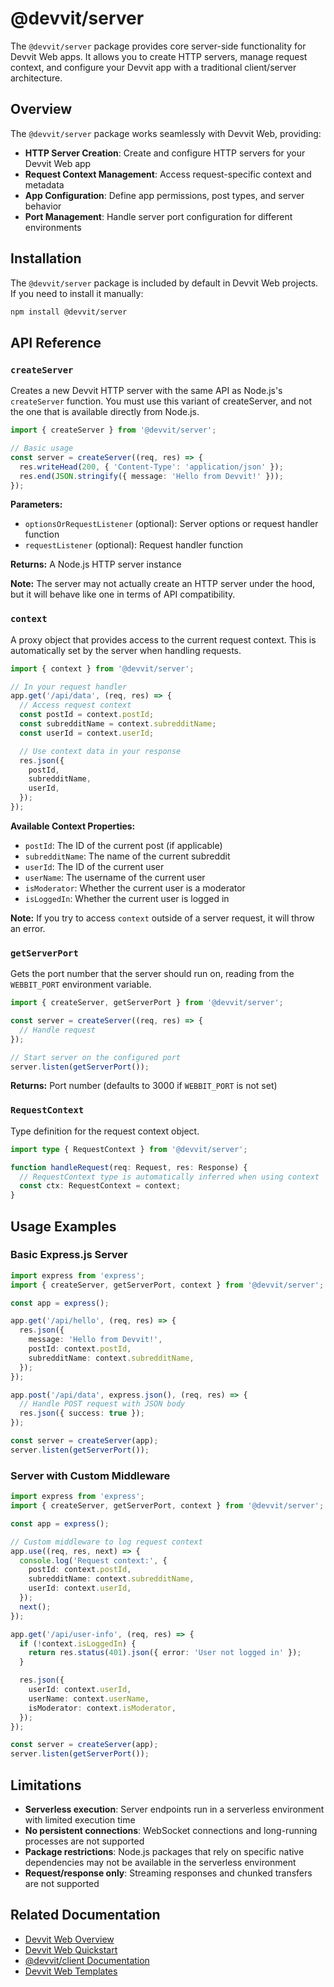 # @devvit/server

The `@devvit/server` package provides core server-side functionality for Devvit Web apps. It allows you to create HTTP servers, manage request context, and configure your Devvit app with a traditional client/server architecture.

## Overview

The `@devvit/server` package works seamlessly with Devvit Web, providing:

- **HTTP Server Creation**: Create and configure HTTP servers for your Devvit Web app
- **Request Context Management**: Access request-specific context and metadata
- **App Configuration**: Define app permissions, post types, and server behavior
- **Port Management**: Handle server port configuration for different environments

## Installation

The `@devvit/server` package is included by default in Devvit Web projects. If you need to install it manually:

```bash
npm install @devvit/server
```

## API Reference

### `createServer`

Creates a new Devvit HTTP server with the same API as Node.js's `createServer` function. You must use this variant of createServer, and not the one that is available directly from Node.js.

```typescript
import { createServer } from '@devvit/server';

// Basic usage
const server = createServer((req, res) => {
  res.writeHead(200, { 'Content-Type': 'application/json' });
  res.end(JSON.stringify({ message: 'Hello from Devvit!' }));
});
```

**Parameters:**

- `optionsOrRequestListener` (optional): Server options or request handler function
- `requestListener` (optional): Request handler function

**Returns:** A Node.js HTTP server instance

**Note:** The server may not actually create an HTTP server under the hood, but it will behave like one in terms of API compatibility.

### `context`

A proxy object that provides access to the current request context. This is automatically set by the server when handling requests.

```typescript
import { context } from '@devvit/server';

// In your request handler
app.get('/api/data', (req, res) => {
  // Access request context
  const postId = context.postId;
  const subredditName = context.subredditName;
  const userId = context.userId;

  // Use context data in your response
  res.json({
    postId,
    subredditName,
    userId,
  });
});
```

**Available Context Properties:**

- `postId`: The ID of the current post (if applicable)
- `subredditName`: The name of the current subreddit
- `userId`: The ID of the current user
- `userName`: The username of the current user
- `isModerator`: Whether the current user is a moderator
- `isLoggedIn`: Whether the current user is logged in

**Note:** If you try to access `context` outside of a server request, it will throw an error.

### `getServerPort`

Gets the port number that the server should run on, reading from the `WEBBIT_PORT` environment variable.

```typescript
import { createServer, getServerPort } from '@devvit/server';

const server = createServer((req, res) => {
  // Handle request
});

// Start server on the configured port
server.listen(getServerPort());
```

**Returns:** Port number (defaults to 3000 if `WEBBIT_PORT` is not set)

### `RequestContext`

Type definition for the request context object.

```typescript
import type { RequestContext } from '@devvit/server';

function handleRequest(req: Request, res: Response) {
  // RequestContext type is automatically inferred when using context
  const ctx: RequestContext = context;
}
```

## Usage Examples

### Basic Express.js Server

```typescript
import express from 'express';
import { createServer, getServerPort, context } from '@devvit/server';

const app = express();

app.get('/api/hello', (req, res) => {
  res.json({
    message: 'Hello from Devvit!',
    postId: context.postId,
    subredditName: context.subredditName,
  });
});

app.post('/api/data', express.json(), (req, res) => {
  // Handle POST request with JSON body
  res.json({ success: true });
});

const server = createServer(app);
server.listen(getServerPort());
```

### Server with Custom Middleware

```typescript
import express from 'express';
import { createServer, getServerPort, context } from '@devvit/server';

const app = express();

// Custom middleware to log request context
app.use((req, res, next) => {
  console.log('Request context:', {
    postId: context.postId,
    subredditName: context.subredditName,
    userId: context.userId,
  });
  next();
});

app.get('/api/user-info', (req, res) => {
  if (!context.isLoggedIn) {
    return res.status(401).json({ error: 'User not logged in' });
  }

  res.json({
    userId: context.userId,
    userName: context.userName,
    isModerator: context.isModerator,
  });
});

const server = createServer(app);
server.listen(getServerPort());
```

## Limitations

- **Serverless execution**: Server endpoints run in a serverless environment with limited execution time
- **No persistent connections**: WebSocket connections and long-running processes are not supported
- **Package restrictions**: Node.js packages that rely on specific native dependencies may not be available in the serverless environment
- **Request/response only**: Streaming responses and chunked transfers are not supported

## Related Documentation

- [Devvit Web Overview](./devvit_web_overview)
- [Devvit Web Quickstart](./devvit_web_quickstart)
- [@devvit/client Documentation](../client)
- [Devvit Web Templates](./devvit_web_templates)
